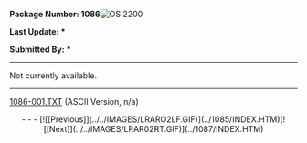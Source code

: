 <x-sas-window top="42" bottom="765" left="4" right="534">



<b>Package Number: 1086</b>![OS 2200](../../IMAGES/OS2200.JPG)


<b>Last Update: *</b>


<b>Submitted By: *</b>


&#10;
- - -


Not currently available.


&#10;
- - -


[1086-001.TXT](1086-001.TXT) (ASCII Version, n/a)


<center>
- - -
[![[Previous]](../../IMAGES/LRARO2LF.GIF)](../1085/INDEX.HTM)[![[Next]](../../IMAGES/LRAR02RT.GIF)](../1087/INDEX.HTM)
</center>


</x-sas-window>
